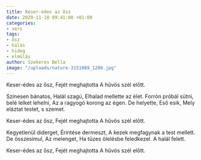 ```yaml
---
title: Keser-édes az ősz
date: 2020-11-18 09:41:00 +01:00
categories:
- vers
tags:
- ősz
- halás
- hideg
- elmúlás
author: Szekeres Bella
image: "/uploads/nature-3151869_1280.jpg"
---
```


Keser-édes az ősz,
Fejét meghajtotta
A hűvös szél előtt.


Színesen bánatos,
Halál szagú,
Elhalad mellette az élet.
Forrón próbál sütni,
belé lelket lehelni,
Az a ragyogó korong az égen.
De helyette,
Eső esik,
Mely eláztat testet, s szemet.


Keser-édes az ősz,
Fejét meghajtotta
A hűvös szél előtt.


Kegyetlenül diderget,
Érintése dermeszt,
A kezek megfagynak a test mellett.
De összesimul,
Az melenget,
Ha tüzes ölelésbe feledkezel.
A halál felett.


Keser-édes az ősz,
Fejét meghajtotta
A hűvös szél előtt.
